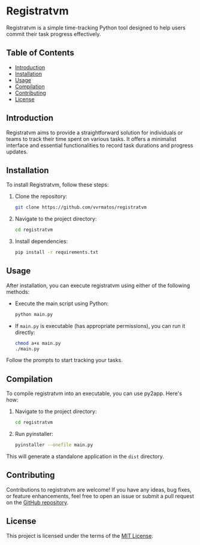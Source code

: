 # Registratvm

Registratvm is a simple time-tracking Python tool designed to help users commit their task progress effectively.

## Table of Contents

- [Introduction](#introduction)
- [Installation](#installation)
- [Usage](#usage)
- [Compilation](#compilation)
- [Contributing](#contributing)
- [License](#license)

## Introduction

Registratvm aims to provide a straightforward solution for individuals or teams to track their time spent on various tasks. It offers a minimalist interface and essential functionalities to record task durations and progress updates.

## Installation

To install Registratvm, follow these steps:

1. Clone the repository:

    ```bash
    git clone https://github.com/vvrmatos/registratvm
    ```

2. Navigate to the project directory:

    ```bash
    cd registratvm
    ```

3. Install dependencies:

    ```bash
    pip install -r requirements.txt
    ```

## Usage

After installation, you can execute registratvm using either of the following methods:

- Execute the main script using Python:

    ```bash
    python main.py
    ```

- If `main.py` is executable (has appropriate permissions), you can run it directly:

    ```bash
    chmod a+x main.py
    ./main.py
    ```

Follow the prompts to start tracking your tasks.

## Compilation

To compile registratvm into an executable, you can use py2app. Here's how:

1. Navigate to the project directory:

    ```bash
    cd registratvm
    ```

2. Run pyinstaller:

    ```bash
    pyinstaller --onefile main.py
    ```

This will generate a standalone application in the `dist` directory.

## Contributing

Contributions to registratvm are welcome! If you have any ideas, bug fixes, or feature enhancements, feel free to open an issue or submit a pull request on the [GitHub repository](https://github.com/vvrmatos/registratvm).

## License

This project is licensed under the terms of the [MIT License](LICENSE).
